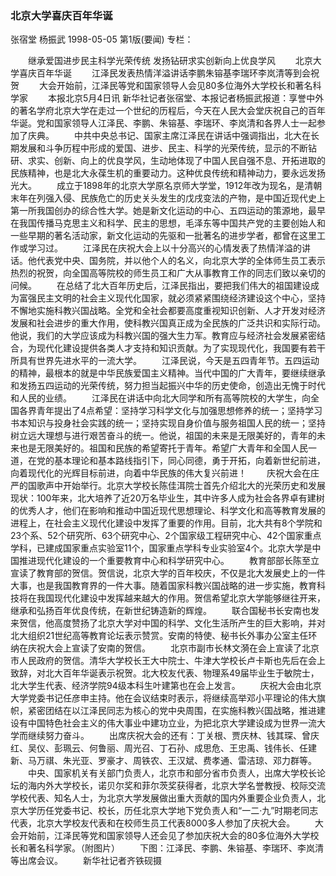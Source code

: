 ### 北京大学喜庆百年华诞
张宿堂  杨振武
1998-05-05
第1版(要闻)
专栏：

　　继承爱国进步民主科学光荣传统  发扬钻研求实创新向上优良学风
　　北京大学喜庆百年华诞
　　江泽民发表热情洋溢讲话李鹏朱镕基李瑞环李岚清等到会祝贺
　　大会开始前，江泽民等党和国家领导人会见80多位海外大学校长和著名科学家
　　本报北京5月4日讯 新华社记者张宿堂、本报记者杨振武报道：享誉中外的著名学府北京大学在走过一个世纪的历程后，今天在人民大会堂庆祝自己的百年华诞。党和国家领导人江泽民、李鹏、朱镕基、李瑞环、李岚清和各界人士一起参加了庆典。
　　中共中央总书记、国家主席江泽民在讲话中强调指出，北大在长期发展和斗争历程中形成的爱国、进步、民主、科学的光荣传统，显示的不断钻研、求实、创新、向上的优良学风，生动地体现了中国人民自强不息、开拓进取的民族精神，也是北大永葆生机的重要动力。这种优良传统和精神动力，要永远发扬光大。
　　成立于1898年的北京大学原名京师大学堂，1912年改为现名，是清朝末年在列强入侵、民族危亡的历史关头发生的戊戌变法的产物，是中国近现代史上第一所我国创办的综合性大学。她是新文化运动的中心、五四运动的策源地，最早在我国传播马克思主义和科学、民主的思想，毛泽东等中国共产党的主要创始人和一些早期的著名活动家，新文化运动的先驱和一批著名的进步学者，都曾在这里工作或学习过。
　　江泽民在庆祝大会上以十分高兴的心情发表了热情洋溢的讲话。他代表党中央、国务院，并以他个人的名义，向北京大学的全体师生员工表示热烈的祝贺，向全国高等院校的师生员工和广大从事教育工作的同志们致以亲切的问候。
　　在总结了北大百年历史后，江泽民指出，要把我们伟大的祖国建设成为富强民主文明的社会主义现代化国家，就必须紧紧围绕经济建设这个中心，坚持不懈地实施科教兴国战略。全党和全社会都要高度重视知识创新、人才开发对经济发展和社会进步的重大作用，使科教兴国真正成为全民族的广泛共识和实际行动。他说，我们的大学应该成为科教兴国的强大生力军。教育应与经济社会发展紧密结合，为现代化建设提供各类人才支持和知识贡献。为了实现现代化，我国要有若干所具有世界先进水平的一流大学。
　　江泽民说，今天是五四青年节。五四运动的精神，最根本的就是中华民族爱国主义精神。当代中国的广大青年，要继续继承和发扬五四运动的光荣传统，努力担当起振兴中华的历史使命，创造出无愧于时代和人民的业绩。
　　江泽民在讲话中向北大同学和所有高等院校的大学生，向全国各界青年提出了4点希望：坚持学习科学文化与加强思想修养的统一；坚持学习书本知识与投身社会实践的统一；坚持实现自身价值与服务祖国人民的统一；坚持树立远大理想与进行艰苦奋斗的统一。他说，祖国的未来是无限美好的，青年的未来也是无限美好的。祖国和民族的希望寄托于青年。希望广大青年和全国人民一道，在党的基本理论和基本路线指引下，同心同德，勇于开拓，向着新世纪前进，向着现代化的光辉目标前进，向着中华民族的伟大复兴前进！
　　庆祝大会在庄严的国歌声中开始举行。北京大学校长陈佳洱院士首先介绍北大的光荣历史和发展现状：100年来，北大培养了近20万名毕业生，其中许多人成为社会各界卓有建树的优秀人才，他们在影响和推动中国近现代思想理论、科学文化和高等教育发展的进程上，在社会主义现代化建设中发挥了重要的作用。目前，北大共有8个学院和23个系、52个研究所、63个研究中心、2个国家级工程研究中心、42个国家重点学科，已建成国家重点实验室11个，国家重点学科专业实验室4个。北京大学是中国推进现代化建设的一个重要教育中心和科学研究中心。
　　教育部部长陈至立宣读了教育部的贺信。贺信说，北京大学的百年校庆，不仅是北大发展史上的一件大事，也是我国教育界的一件大事。随着国家科教兴国战略的进一步实施，教育科技将在我国现代化建设中发挥越来越大的作用。贺信希望北京大学能够继往开来，继承和弘扬百年优良传统，在新世纪铸造新的辉煌。
　　联合国秘书长安南也发来贺信，他高度赞扬了北京大学对中国的科学、文化生活所产生的巨大影响，并对北大组织21世纪高等教育论坛表示赞赏。安南的特使、秘书长外事办公室主任环纳在庆祝大会上宣读了安南的贺信。
　　北京市副市长林文漪在会上宣读了北京市人民政府的贺信。清华大学校长王大中院士、牛津大学校长卢卡斯也先后在会上致辞，对北大百年华诞表示祝贺。北大校友代表、物理系49届毕业生于敏院士，北大学生代表、经济学院94级本科生叶建第也在会上发言。
　　庆祝大会由北京大学党委书记任彦申主持。他在会议结束时表示，将继续高举邓小平理论的伟大旗帜，紧密团结在以江泽民同志为核心的党中央周围，在实施科教兴国战略，推进建设有中国特色社会主义的伟大事业中建功立业，为把北京大学建设成为世界一流大学而继续努力奋斗。
　　出席庆祝大会的还有：丁关根、贾庆林、钱其琛、曾庆红、吴仪、彭珮云、何鲁丽、周光召、丁石孙、成思危、王忠禹、钱伟长、任建新、马万祺、朱光亚、罗豪才、周铁农、王汉斌、费孝通、雷洁琼、邓力群等。
　　中央、国家机关有关部门负责人，北京市和部分省市负责人，出席大学校长论坛的海内外大学校长，诺贝尔奖和菲尔茨奖获得者，北京大学名誉教授、校际交流学校代表、知名人士，为北京大学发展做出重大贡献的国内外重要企业负责人，北京大学历任党委书记、校长，历任北京大学地下党负责人和“一二·九”时期老同志代表，北京大学校友代表和在校师生员工代表8000多人参加了庆祝大会。
　　大会开始前，江泽民等党和国家领导人还会见了参加庆祝大会的80多位海外大学校长和著名科学家。（附图片）
　　下图：江泽民、李鹏、朱镕基、李瑞环、李岚清等出席会议。
　　新华社记者齐铁砚摄
